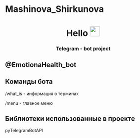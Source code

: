 # Mashinova_Shirkunova


<h1 align="center">Hello
<img src="https://github.com/blackcater/blackcater/raw/main/images/Hi.gif" height="32"/></h1>
<h3 align="center">Telegram - bot project</h3>
<h2>@EmotionaHealth_bot</h2>

<h2>Команды бота</h2>
<p>/what_is - информация о терминах</p>
<p>/menu - главное меню</p>

<h2>Библиотеки использованные в проекте</h2>
<p>pyTelegramBotAPI</p>

